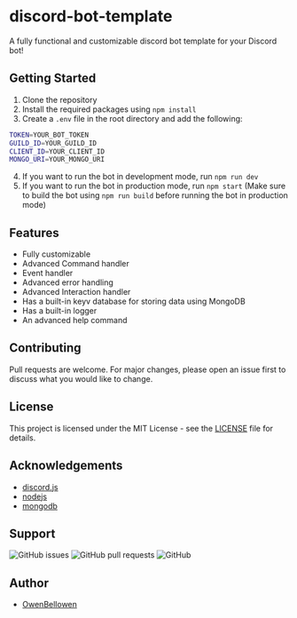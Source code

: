# discord-bot-template
A fully functional and customizable discord bot template for your Discord bot!

## Getting Started
1. Clone the repository
2. Install the required packages using `npm install`
3. Create a `.env` file in the root directory and add the following:

```bash
TOKEN=YOUR_BOT_TOKEN
GUILD_ID=YOUR_GUILD_ID
CLIENT_ID=YOUR_CLIENT_ID
MONGO_URI=YOUR_MONGO_URI
```

4. If you want to run the bot in development mode, run `npm run dev`
5. If you want to run the bot in production mode, run `npm start` (Make sure to build the bot using `npm run build` before running the bot in production mode)

## Features
- Fully customizable
- Advanced Command handler
- Event handler
- Advanced error handling
- Advanced Interaction handler
- Has a built-in keyv database for storing data using MongoDB
- Has a built-in logger
- An advanced help command

## Contributing
Pull requests are welcome. For major changes, please open an issue first to discuss what you would like to change.

## License
This project is licensed under the MIT License - see the [LICENSE](LICENSE) file for details.

## Acknowledgements
- [discord.js](https://discord.js.org)
- [nodejs](https://nodejs.org)
- [mongodb](https://www.mongodb.com)

## Support
<!-- [![Discord](https://img.shields.io/discord/890399185525168394?color=7289DA&label=Discord&logo=discord&logoColor=white)](https://discord.gg/yourdiscordserver) -->
![GitHub issues](https://img.shields.io/github/issues/OwenBellowen/discord-bot-template?color=0088ff)
![GitHub pull requests](https://img.shields.io/github/issues-pr/OwenBellowen/discord-bot-template?color=0088ff)
![GitHub](https://img.shields.io/github/license/OwenBellowen/discord-bot-template?color=0088ff)

## Author
- [OwenBellowen](https://github.com/OwenBellowen)